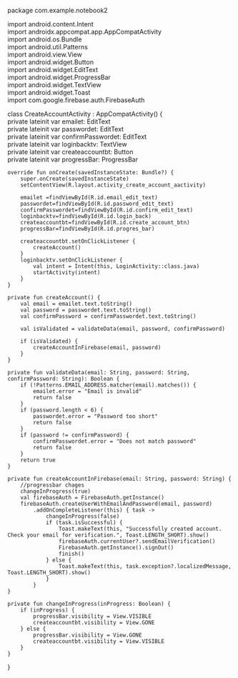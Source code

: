 package com.example.notebook2  
  
import android.content.Intent  
import androidx.appcompat.app.AppCompatActivity  
import android.os.Bundle  
import android.util.Patterns  
import android.view.View  
import android.widget.Button  
import android.widget.EditText  
import android.widget.ProgressBar  
import android.widget.TextView  
import android.widget.Toast  
import com.google.firebase.auth.FirebaseAuth  
  
class CreateAccountActivity : AppCompatActivity() {  
    private lateinit var emailet: EditText  
    private lateinit var passwordet: EditText  
    private lateinit var confirmPasswordet: EditText  
    private lateinit var loginbacktv: TextView  
    private lateinit var createaccountbt: Button  
    private lateinit var progressBar: ProgressBar  
  
  
  
    override fun onCreate(savedInstanceState: Bundle?) {  
        super.onCreate(savedInstanceState)  
        setContentView(R.layout.activity_create_account_aactivity)  
  
        emailet =findViewById(R.id.email_edit_text)  
        passwordet=findViewById(R.id.password_edit_text)  
        confirmPasswordet=findViewById(R.id.confirm_edit_text)  
        loginbacktv=findViewById(R.id.login_back)  
        createaccountbt=findViewById(R.id.create_account_btn)  
        progressBar=findViewById(R.id.progres_bar)  
  
        createaccountbt.setOnClickListener {  
            createAccount()  
        }  
        loginbacktv.setOnClickListener {  
            val intent = Intent(this, LoginActivity::class.java)  
            startActivity(intent)  
        }  
    }  
  
    private fun createAccount() {  
        val email = emailet.text.toString()  
        val password = passwordet.text.toString()  
        val confirmPassword = confirmPasswordet.text.toString()  
  
        val isValidated = validateData(email, password, confirmPassword)  
  
        if (isValidated) {  
            createAccountInFirebase(email, password)  
        }  
    }  
  
    private fun validateData(email: String, password: String, confirmPassword: String): Boolean {  
        if (!Patterns.EMAIL_ADDRESS.matcher(email).matches()) {  
            emailet.error = "Email is invalid"  
            return false  
        }  
        if (password.length < 6) {  
            passwordet.error = "Password too short"  
            return false  
        }  
        if (password != confirmPassword) {  
            confirmPasswordet.error = "Does not match password"  
            return false  
        }  
        return true  
    }  
  
    private fun createAccountInFirebase(email: String, password: String) {  
        //progressbar chages  
        changeInProgress(true)  
        val firebaseAuth = FirebaseAuth.getInstance()  
        firebaseAuth.createUserWithEmailAndPassword(email, password)  
            .addOnCompleteListener(this) { task ->  
                changeInProgress(false)  
                if (task.isSuccessful) {  
                    Toast.makeText(this, "Successfully created account. Check your email for verification.", Toast.LENGTH_SHORT).show()  
                    firebaseAuth.currentUser?.sendEmailVerification()  
                    FirebaseAuth.getInstance().signOut()  
                    finish()  
                } else {  
                    Toast.makeText(this, task.exception?.localizedMessage, Toast.LENGTH_SHORT).show()  
                }  
            }  
    }  
  
    private fun changeInProgress(inProgress: Boolean) {  
        if (inProgress) {  
            progressBar.visibility = View.VISIBLE  
            createaccountbt.visibility = View.GONE  
        } else {  
            progressBar.visibility = View.GONE  
            createaccountbt.visibility = View.VISIBLE  
        }  
    }  
}